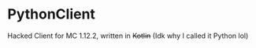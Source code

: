 # PythonClient
Hacked Client for MC 1.12.2, written in <s>Kotlin</s> (Idk why I called it Python lol)
